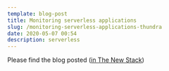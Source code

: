 ```yaml
---
template: blog-post
title: Monitoring serverless applications
slug: /monitoring-serverless-applications-thundra
date: 2020-05-07 00:54
description: serverless
---
```

Please find the blog posted 
(<a href="https://jaxenter.com/monitoring-serverless-applications-thundra-171702.html" target="_blank">in The New Stack</a>)